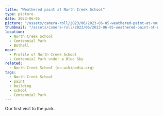 ```yaml
---
title: "Weathered paint at North Creek School"
type: picture
date: 2023-06-05
picture: "/assets/camera-roll/2023/06/2023-06-05-weathered-paint-at-north-creek-school/20230605_003107101_iOS.jpg"
thumbnail: "/assets/camera-roll/2023/06/2023-06-05-weathered-paint-at-north-creek-school/20230605_003107101_iOS-thumbnail.jpg"
location:
  - North Creek School
  - Centennial Park
  - Bothell
near:
  - Profile of North Creek School
  - Centennial Park under a Blue Sky
related:
  - North Creek School (en.wikipedia.org)
tags:
  - North Creek School
  - paint
  - building
  - school
  - Centennial Park
---
```

Our first visit to the park. 